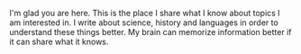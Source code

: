 
I'm glad you are here. This is the place I share what I know about topics I am interested in. I write about science, history and languages in order to understand these things better. My brain can memorize information better if it can share what it knows.
